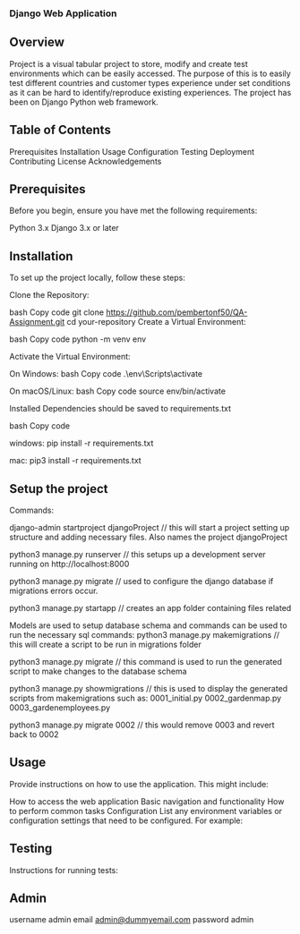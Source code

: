 ### Django Web Application ###
## Overview ##
Project is a visual tabular project to store, modify and create test environments which can be easily accessed.
The purpose of this is to easily test different countries and customer types experience under set conditions as it can be hard to identify/reproduce existing experiences.
The project has been on Django Python web framework.


## Table of Contents ##
Prerequisites
Installation
Usage
Configuration
Testing
Deployment
Contributing
License
Acknowledgements

## Prerequisites ##
Before you begin, ensure you have met the following requirements:

Python 3.x
Django 3.x or later

## Installation ##
To set up the project locally, follow these steps:

Clone the Repository:

bash
Copy code
git clone https://github.com/pembertonf50/QA-Assignment.git
cd your-repository
Create a Virtual Environment:

bash
Copy code
python -m venv env


Activate the Virtual Environment:

On Windows:
bash
Copy code
.\env\Scripts\activate

On macOS/Linux:
bash
Copy code
source env/bin/activate

Installed Dependencies should be saved to requirements.txt

bash
Copy code

windows: pip install -r requirements.txt

mac: pip3 install -r requirements.txt

## Setup the project ##
Commands:

django-admin startproject djangoProject // this will start a project setting up structure and adding necessary files. Also names the project djangoProject

python3 manage.py runserver // this setups up a development server running on http://localhost:8000

python3 manage.py migrate // used to configure the django database if migrations errors occur.

python3 manage.py startapp <app name> // creates an app folder containing files related 

Models are used to setup database schema and commands can be used to run the necessary sql commands:
python3 manage.py makemigrations <app name> // this will create a script to be run in migrations folder

python3 manage.py migrate // this command is used to run the generated script to make changes to the database schema

python3 manage.py showmigrations <app name> // this is used to display the generated scripts from makemigrations such as:
0001_initial.py
0002_gardenmap.py
0003_gardenemployees.py

python3 manage.py migrate <app name> 0002 // this would remove 0003 and revert back to 0002



## Usage ##
Provide instructions on how to use the application. This might include:

How to access the web application
Basic navigation and functionality
How to perform common tasks
Configuration
List any environment variables or configuration settings that need to be configured. For example:


## Testing ##
Instructions for running tests:

## Admin ##
username admin
email admin@dummyemail.com
password admin
